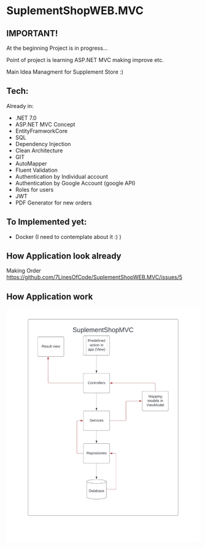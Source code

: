 # SuplementShopWEB.MVC

## IMPORTANT!
At the beginning 
Project is in progress...

Point of project is learning ASP.NET MVC making improve etc. 


Main Idea 
Managment for Supplement Store :) 

## Tech:
Already in: 
- .NET 7.0 
- ASP.NET MVC Concept 
- EntityFramworkCore
- SQL 
- Dependency Injection
- Clean Architecture
- GIT
- AutoMapper
- Fluent Validation
- Authentication by Individual account
- Authentication by Google Account (google API)
- Roles for users
- JWT
- PDF Generator for new orders
## To Implemented yet: 
- Docker (I need to contemplate about it :) )

## How Application look already
Making Order
https://github.com/7LinesOfCode/SuplementShopWEB.MVC/issues/5

## How Application work 
![Work](IMG-0307.jpg)


